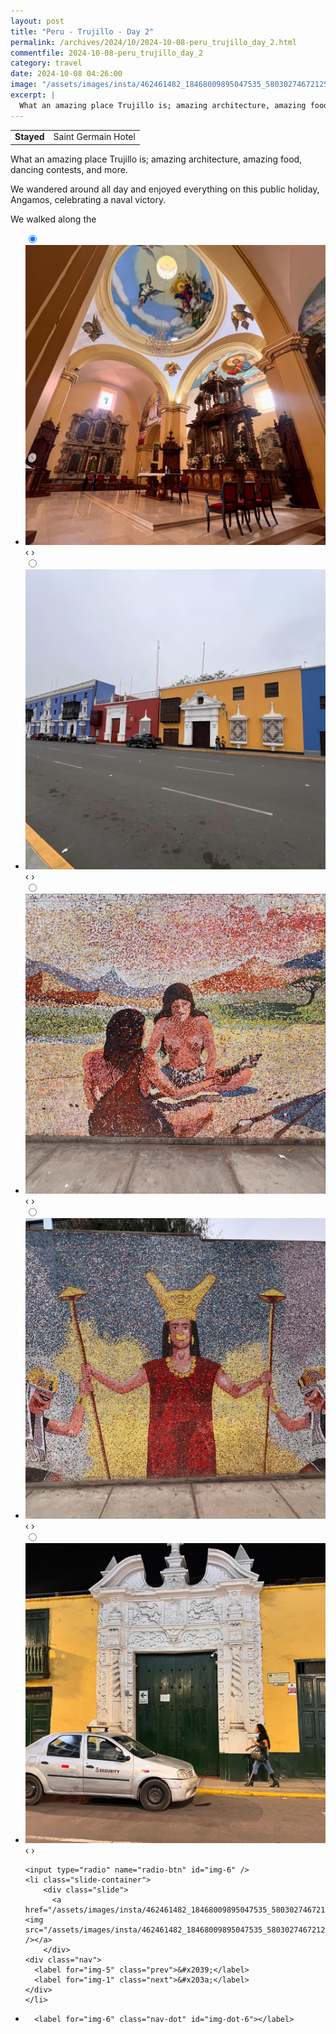 ```yaml
---
layout: post
title: "Peru - Trujillo - Day 2"
permalink: /archives/2024/10/2024-10-08-peru_trujillo_day_2.html
commentfile: 2024-10-08-peru_trujillo_day_2
category: travel
date: 2024-10-08 04:26:00
image: "/assets/images/insta/462461482_18468009895047535_5803027467212579410_n_17861071707251884.jpg"
excerpt: |
  What an amazing place Trujillo is; amazing architecture, amazing food, dancing contests and more.
---
```


|            |                     |
| ---------- | ------------------- |
| **Stayed** | Saint Germain Hotel |

What an amazing place Trujillo is; amazing architecture, amazing food, dancing contests, and more.

We wandered around all day and enjoyed everything on this public holiday, Angamos, celebrating a naval victory.

We walked along the

<ul class="slides">
    <input type="radio" name="radio-btn" id="img-1" checked="checked" />
    <li class="slide-container">
        <div class="slide">
          <a href="/assets/images/insta/462594635_18468009907047535_3176192766596097830_n_17901726471052677.jpg"><img src="/assets/images/insta/462594635_18468009907047535_3176192766596097830_n_17901726471052677.jpg" /></a>
        </div>
    <div class="nav">
      <label for="img-6" class="prev">&#x2039;</label>
      <label for="img-2" class="next">&#x203a;</label>
    </div>
    </li>
        <input type="radio" name="radio-btn" id="img-2"  />
    <li class="slide-container">
        <div class="slide">
          <a href="/assets/images/insta/462552198_18468009916047535_5557978094955237270_n_17925604955851903.jpg"><img src="/assets/images/insta/462552198_18468009916047535_5557978094955237270_n_17925604955851903.jpg" /></a>
        </div>
    <div class="nav">
      <label for="img-1" class="prev">&#x2039;</label>
      <label for="img-3" class="next">&#x203a;</label>
    </div>
    </li>
        <input type="radio" name="radio-btn" id="img-3"  />
    <li class="slide-container">
        <div class="slide">
          <a href="/assets/images/insta/462593967_18468009925047535_8198650960004118525_n_18050504449904316.jpg"><img src="/assets/images/insta/462593967_18468009925047535_8198650960004118525_n_18050504449904316.jpg" /></a>
        </div>
    <div class="nav">
      <label for="img-2" class="prev">&#x2039;</label>
      <label for="img-4" class="next">&#x203a;</label>
    </div>
    </li>
        <input type="radio" name="radio-btn" id="img-4"  />
    <li class="slide-container">
        <div class="slide">
          <a href="/assets/images/insta/462616675_18468009934047535_4968533239682380348_n_18018205175538488.jpg"><img src="/assets/images/insta/462616675_18468009934047535_4968533239682380348_n_18018205175538488.jpg" /></a>
        </div>
    <div class="nav">
      <label for="img-3" class="prev">&#x2039;</label>
      <label for="img-5" class="next">&#x203a;</label>
    </div>
    </li>
        <input type="radio" name="radio-btn" id="img-5"  />
    <li class="slide-container">
        <div class="slide">
          <a href="/assets/images/insta/462463429_18468009943047535_4310603429170089836_n_18022196243237923.jpg"><img src="/assets/images/insta/462463429_18468009943047535_4310603429170089836_n_18022196243237923.jpg" /></a>
        </div>
    <div class="nav">
      <label for="img-4" class="prev">&#x2039;</label>
      <label for="img-6" class="next">&#x203a;</label>
    </div>
    </li>
    
    <input type="radio" name="radio-btn" id="img-6" />
    <li class="slide-container">
        <div class="slide">
          <a href="/assets/images/insta/462461482_18468009895047535_5803027467212579410_n_17861071707251884.jpg"><img src="/assets/images/insta/462461482_18468009895047535_5803027467212579410_n_17861071707251884.jpg" /></a>
        </div>
    <div class="nav">
      <label for="img-5" class="prev">&#x2039;</label>
      <label for="img-1" class="next">&#x203a;</label>
    </div>
    </li>
			
<li class="nav-dots">
      <label for="img-1" class="nav-dot" id="img-dot-1"></label>
      <label for="img-2" class="nav-dot" id="img-dot-2"></label>
      <label for="img-3" class="nav-dot" id="img-dot-3"></label>
      <label for="img-4" class="nav-dot" id="img-dot-4"></label>
      <label for="img-5" class="nav-dot" id="img-dot-5"></label>

      <label for="img-6" class="nav-dot" id="img-dot-6"></label>

</li>
</ul>
